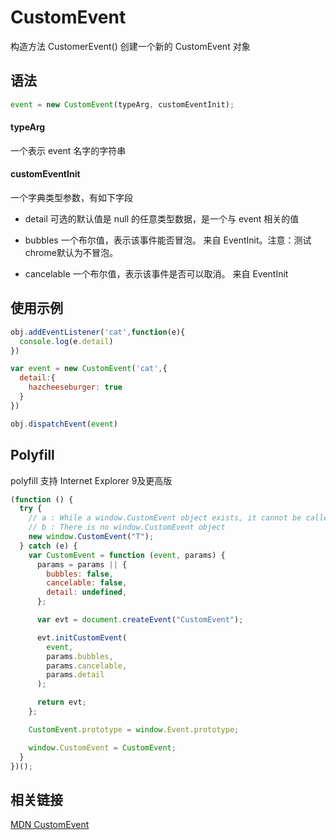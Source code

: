 # CustomEvent
构造方法 CustomerEvent() 创建一个新的 CustomEvent 对象

<!-- https://www.cnblogs.com/liujinyu/p/13627186.html -->

## 语法
``` js
event = new CustomEvent(typeArg, customEventInit);
```
#### typeArg
一个表示 event 名字的字符串

####  customEventInit

一个字典类型参数，有如下字段
- detail
  可选的默认值是 null 的任意类型数据，是一个与 event 相关的值

- bubbles 
  一个布尔值，表示该事件能否冒泡。 来自 EventInit。注意：测试chrome默认为不冒泡。

- cancelable
  一个布尔值，表示该事件是否可以取消。 来自 EventInit

## 使用示例

``` js 
obj.addEventListener('cat',function(e){
  console.log(e.detail)
})

var event = new CustomEvent('cat',{
  detail:{
    hazcheeseburger: true
  }
})

obj.dispatchEvent(event)
```


## Polyfill
polyfill 支持 Internet Explorer 9及更高版
```js
(function () {
  try {
    // a : While a window.CustomEvent object exists, it cannot be called as a constructor.
    // b : There is no window.CustomEvent object
    new window.CustomEvent("T");
  } catch (e) {
    var CustomEvent = function (event, params) {
      params = params || {
        bubbles: false,
        cancelable: false,
        detail: undefined,
      };

      var evt = document.createEvent("CustomEvent");

      evt.initCustomEvent(
        event,
        params.bubbles,
        params.cancelable,
        params.detail
      );

      return evt;
    };

    CustomEvent.prototype = window.Event.prototype;

    window.CustomEvent = CustomEvent;
  }
})();
```

## 相关链接

[MDN CustomEvent](https://developer.mozilla.org/zh-CN/docs/Web/API/CustomEvent)
